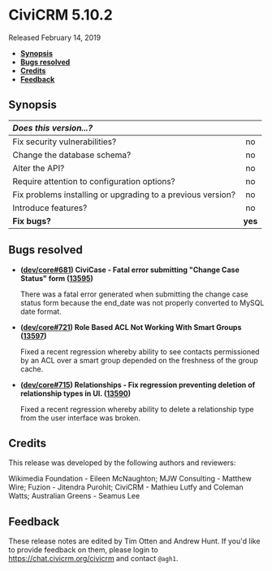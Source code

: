 # CiviCRM 5.10.2

Released February 14, 2019

- **[Synopsis](#synopsis)**
- **[Bugs resolved](#bugs)**
- **[Credits](#credits)**
- **[Feedback](#feedback)**

## <a name="synopsis"></a>Synopsis

| *Does this version...?*                                         |         |
|:--------------------------------------------------------------- |:-------:|
| Fix security vulnerabilities?                                   |   no    |
| Change the database schema?                                     |   no    |
| Alter the API?                                                  |   no    |
| Require attention to configuration options?                     |   no    |
| Fix problems installing or upgrading to a previous version?     |   no    |
| Introduce features?                                             |   no    |
| **Fix bugs?**                                                   | **yes** |

## <a name="bugs"></a>Bugs resolved

- **([dev/core#681](https://lab.civicrm.org/dev/core/issues/681)) CiviCase - Fatal error
  submitting "Change Case Status" form
  ([13595](https://github.com/civicrm/civicrm-core/pull/13595))**

  There was a fatal error generated when submitting the change case status form
  because the end_date was not properly converted to MySQL date format.

- **([dev/core#721](https://lab.civicrm.org/dev/core/issues/721)) Role Based ACL
  Not Working With Smart Groups
  ([13597](https://github.com/civicrm/civicrm-core/pull/13597))**

  Fixed a recent regression whereby ability to see contacts permissioned by an
  ACL over a smart group depended on the freshness of the group cache.

- **([dev/core#715](https://lab.civicrm.org/dev/core/issues/715)) Relationships - Fix regression
  preventing deletion of relationship types in UI.
  ([13590](https://github.com/civicrm/civicrm-core/pull/13590))**

  Fixed a recent regression whereby ability to delete a relationship type
  from the user interface was broken.

## <a name="credits"></a>Credits

This release was developed by the following authors and reviewers:

Wikimedia Foundation - Eileen McNaughton; MJW Consulting - Matthew Wire; Fuzion - Jitendra Purohit;
CiviCRM - Mathieu Lutfy and Coleman Watts; Australian Greens - Seamus Lee

## <a name="feedback"></a>Feedback

These release notes are edited by Tim Otten and Andrew Hunt.  If you'd like to
provide feedback on them, please login to https://chat.civicrm.org/civicrm and
contact `@agh1`.

